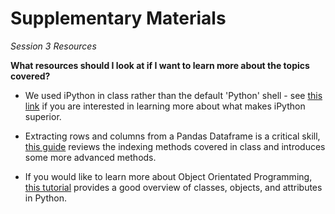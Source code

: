 # Supplementary Materials
*Session 3 Resources*

**What resources should I look at if I want to learn more about the topics covered?**

* We used iPython in class rather than the default 'Python' shell - see [this link](https://ipython.readthedocs.io/en/stable/overview.html) if you are interested in learning more about what makes iPython superior.

* Extracting rows and columns from a Pandas Dataframe is a critical skill, [this guide](https://datacarpentry.org/python-ecology-lesson/03-index-slice-subset/) reviews the indexing methods covered in class and introduces some more advanced methods. 

* If you would like to learn more about Object Orientated Programming, [this tutorial](https://realpython.com/python3-object-oriented-programming/) provides a good overview of classes, objects, and attributes in Python. 

